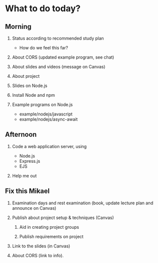 What to do today?
======================

Morning
----------------------

1. Status according to recommended study plan
    * How do we feel this far?

1. About CORS (updated example program, see chat)

1. About slides and videos (message on Canvas)

1. About project

1. Slides on Node.js

1. Install Node and npm

1. Example programs on Node.js
    * example/nodejs/javascript
    * example/nodejs/async-await



Afternoon
----------------------

1. Code a web application server, using
    * Node.js
    * Express.js
    * EJS

1. Help me out









Fix this Mikael
----------------------

1. Examination days and rest examination (book, update lecture plan and announce on Canvas)

1. Publish about project setup & techniques (Canvas)

    1. Aid in creating project groups

    1. Publish requirements on project

1. Link to the slides (in Canvas)

1. About CORS (link to info).
